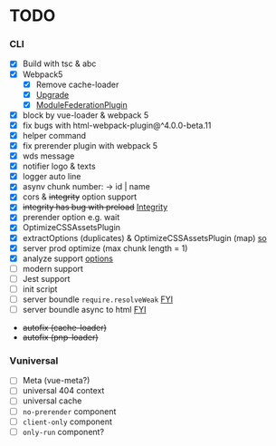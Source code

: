 # TODO

### CLI
  - [x] Build with tsc & abc
  - [x] Webpack5
      - [x] Remove cache-loader
      - [x] [Upgrade](https://juejin.im/post/5df5cdf66fb9a0161a0c3092)
      - [x] [ModuleFederationPlugin](https://juejin.im/post/5eb382c26fb9a04388075b45?utm_source=gold_browser_extension)
  - [x] block by vue-loader & webpack 5
  - [x] fix bugs with html-webpack-plugin@^4.0.0-beta.11
  - [x] helper command
  - [x] fix prerender plugin with webpack 5
  - [x] wds message
  - [x] notifier logo & texts
  - [x] logger auto line
  - [x] asynv chunk number: -> id | name
  - [x] cors & ~~integrity~~ option support
  - [x] ~~integrity has bug with preload~~ [Integrity](https://developer.mozilla.org/en-US/docs/Web/Security/Subresource_Integrity)
  - [x] prerender option e.g. wait
  - [x] OptimizeCSSAssetsPlugin
  - [x] extractOptions (duplicates) & OptimizeCSSAssetsPlugin (map) [so](https://stackoverflow.com/questions/52564625/cssnano-doesnt-remove-duplicates)
  - [x] server prod optimize (max chunk length = 1)
  - [x] analyze support [options](https://github.com/webpack-contrib/webpack-bundle-analyzer#options-for-plugin)
  - [ ] modern support
  - [ ] Jest support
  - [ ] init script
  - [ ] server boundle `require.resolveWeak` [FYI](https://github.com/faceyspacey/react-universal-component)
  - [ ] server boundle async to html [FYI](https://github.com/jamiebuilds/react-loadable)
  - ~~autofix (cache-loader)~~
  - ~~autofix (pnp-loader)~~

### Vuniversal
  - [ ] Meta (vue-meta?)
  - [ ] universal 404 context
  - [ ] universal cache
  - [ ] `no-prerender` component
  - [ ] `client-only` component
  - [ ] `only-run` component?
